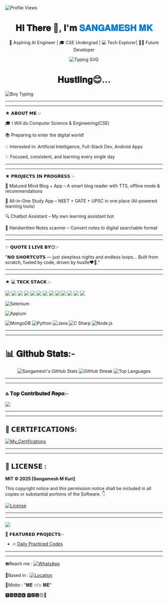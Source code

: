 ![Profile Views](https://komarev.com/ghpvc/?username=Sangamesh-star&color=red&style=flat-square)


<h1 align="center">𝐇𝐢 𝐓𝐡𝐞𝐫𝐞 👋, 𝐈'𝐦 <span style="color:#007acc">𝐒𝐀𝐍𝐆𝐀𝐌𝐄𝐒𝐇 𝐌𝐊</span></h1> <p align="center"> 🚀 Aspiring AI Engineer | 🎓 CSE Undergrad | 💻 Tech Explorer| 👨‍💻 Future Developer<br></p> <p align="center"> <img
src="https://readme-typing-svg.herokuapp.com?font=Fira+Code&duration=2000&pause=1000&center=true&width=435&lines=Learning+Python+%7C+AI+%7C+App+Dev;Never+stop+learning+%F0%9F%92%AA" alt="Typing SVG" /> </p> 


<h1 align="center">𝐇𝐮𝐬𝐭𝐥𝐢𝐧𝐠😊...</span></h1>

![Boy Typing](https://media.giphy.com/media/qgQUggAC3Pfv687qPC/giphy.gif)


---
___
★ 𝗔𝗕𝗢𝗨𝗧 𝗠𝗘 :-

🎓 I Will do Computer Science & Engineering(CSE)<br> 

📚 Preparing to enter the digital world! <br> 

💡 Interested in: Artificial Intelligence, Full-Stack Dev, Android Apps<br> 

✨ Focused, consistent, and learning every single day<br>

---
___
★ 𝗣𝗥𝗢𝗝𝗘𝗖𝗧𝗦 𝗜𝗡 𝗣𝗥𝗢𝗚𝗥𝗘𝗦𝗦 :-

🧠  Matured Mind Blog + App  – A smart blog reader with TTS, offline mode & recommendations  <br> 

📘   All-in-One Study App  – NEET + GATE + UPSC in one place (AI-powered learning tools)  <br> 

🔍  Chatbot Assistant – My own learning assistant bot  <br>  

📖   Handwritten Notes scanner – Convert notes to digital searchable format<br>

---
___

✨ 𝗤𝗨𝗢𝗧𝗘 𝗜 𝗟𝗜𝗩𝗘 𝗕𝗬😊:-

"𝗡𝗢 𝗦𝗛𝗢𝗥𝗧𝗖𝗨𝗧𝗦 — just sleepless nights and endless loops...
Built from scratch, fueled by code, driven by hustle❤️‍🔥."

---
___



★ 💻 𝗧𝗘𝗖𝗞 𝗦𝗧𝗔𝗖𝗞 :-

<p align="left">
  <!-- Programming Languages -->
  
<img src="https://img.shields.io/badge/Python-3776AB?style=for-the-badge&logo=python&logoColor=white"/>
  
<img src="https://img.shields.io/badge/C-00599C?style=for-the-badge&logo=c&logoColor=white"/>
  
<img src="https://img.shields.io/badge/C++-00599C?style=for-the-badge&logo=c%2B%2B&logoColor=white"/>
 
 <img src="https://img.shields.io/badge/Java-007396?style=for-the-badge&logo=java&logoColor=white"/>
  
<img src="https://img.shields.io/badge/JavaScript-F7DF1E?style=for-the-badge&logo=javascript&logoColor=black"/>

  
<!-- DSA -->
  <img src="https://img.shields.io/badge/DSA-C,%20Java,%20JS-blue?style=for-the-badge"/>

 
 <!-- Frameworks & Tools -->
  <img src="https://img.shields.io/badge/Django-092E20?style=for-the-badge&logo=django&logoColor=white"/>
 
 <img src="https://img.shields.io/badge/GenAI-06B6D4?style=for-the-badge&logo=openai&logoColor=white"/>
 
 <img src="https://img.shields.io/badge/BCI(Brain_Computer_Interface)-4B0082?style=for-the-badge"/>
 
 <img src="https://img.shields.io/badge/AI-000000?style=for-the-badge&logo=artificial-intelligence&logoColor=white"/>
 
 <img src="https://img.shields.io/badge/ML-FF6F00?style=for-the-badge&logo=python&logoColor=white"/>
 
 <img src="https://img.shields.io/badge/Data%20Science-29465B?style=for-the-badge&logo=data&logoColor=white"/>

 
 <!-- Embedded Systems -->
  <img src="https://img.shields.io/badge/Arduino-00979D?style=for-the-badge&logo=arduino&logoColor=white"/>
</p>

![Selenium](https://img.shields.io/badge/Selenium-Automation%20Tool-43B02A?style=for-the-badge&logo=selenium&logoColor=white)

![Appium](https://img.shields.io/badge/Appium-Automation_Tool-9cf?logo=appium&logoColor=white&color=purple)

![MongoDB](https://img.shields.io/badge/MongoDB-%2347A248?style=for-the-badge&logo=mongodb&logoColor=white)
![Python](https://img.shields.io/badge/Python-%233776AB?style=for-the-badge&logo=python&logoColor=white)
![Java](https://img.shields.io/badge/Java-%23ED8B00?style=for-the-badge&logo=java&logoColor=white)
![C Sharp](https://img.shields.io/badge/C%23-%23239120?style=for-the-badge&logo=c-sharp&logoColor=white)
![Node.js](https://img.shields.io/badge/Node.js-%23339933?style=for-the-badge&logo=nodedotjs&logoColor=white)

---
___

# 📊 𝐆𝐢𝐭𝐡𝐮𝐛 𝐒𝐭𝐚𝐭𝐬:-

<div align="center">

<!-- GitHub Stats Card -->
<img src="https://github-readme-stats.vercel.app/api?username=Sangamesh-star&count_private=true&show_icons=true&show=reviews,prs_merged&theme=default&rank_icon=percentile&hide_border=true&cache_seconds=60" alt="Sangamesh's GitHub Stats"/>

<!-- GitHub Streak Card -->
<img src="https://streak-stats.demolab.com?user=Sangamesh-star&theme=default&hide_border=true&date_format=M%20j%5B%2C%20Y%5D" alt="GitHub Streak" />

<!-- Top Languages Card -->
<img src="https://github-readme-stats.vercel.app/api/top-langs/?username=Sangamesh-star&layout=compact&langs_count=8&theme=default&hide_border=true&cache_seconds=60" alt="Top Languages" />

</div>


---
___

### 🔝 𝐓𝐨𝐩 𝐂𝐨𝐧𝐭𝐫𝐢𝐛𝐮𝐭𝐞𝐝 𝐑𝐞𝐩𝐨:-
![](https://github-contributor-stats.vercel.app/api?username=Sangamesh-star&limit=5&theme=dark&combine_all_yearly_contributions=true)

---
___


## 🎴 𝗖𝗘𝗥𝗧𝗜𝗙𝗜𝗖𝗔𝗧𝗜𝗢𝗡𝗦:


[![My_Certifications](https://img.shields.io/badge/My_Certifications-blue?style=for-the-badge&logo=github)](https://github.com/Sangamesh-star/My_Certifications/tree/main)

___

---

## 📜 𝗟𝗜𝗖𝗘𝗡𝗦𝗘 :  
**MIT © 2025 [Sangamesh M Kuri]**  

This copyright notice and this permission notice shall be included in all copies or substantial portions of the Software.
👇

[![License](https://img.shields.io/badge/License-MIT-green.svg)](LICENSE.md)


___
___



[![](https://visitcount.itsvg.in/api?id=Sangamesh-star&icon=0&color=0)](https://visitcount.itsvg.in)

📌 𝗙𝗘𝗔𝗧𝗨𝗥𝗘𝗗 𝗣𝗥𝗢𝗝𝗘𝗖𝗧𝗦:-
- 🔥 [Daily Practiced Codes](https://github.com/sangamesh-star/Daily_practiced_codes.py) 


---
___

☎️Reach me : [![WhatsApp](https://img.shields.io/badge/Chat%20on-WhatsApp-25D366?style=for-the-badge&logo=whatsapp&logoColor=white)](https://wa.me/917019880436)

📍Based in : [![Location](https://img.shields.io/badge/📍%20Location-blue?style=for-the-badge)](https://www.google.com/maps/place/Hungund,+Bagalkot,+Karnataka,+India)

🧠Motto    : "𝐌𝐄 𝚟/𝚜 𝐌𝐄"

🆃︎🅷︎🅰︎🅽︎🅺︎ 🆈︎🅾︎🆄😊🙏

